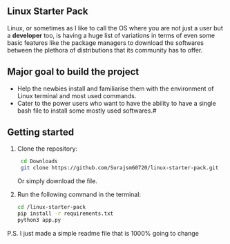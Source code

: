 ## Linux Starter Pack

Linux, or sometimes as I like to call the OS where you are not just a user but a <b>developer</b> too, is having a huge list of variations 
in terms of even some basic features like the package managers to download the softwares between the plethora of distributions that its 
community has to offer.

## Major goal to build the project

- Help the newbies install and familiarise them with the environment of Linux terminal and most used commands.
- Cater to the power users who want to have the ability to have a single bash file to install some mostly used softwares.#

## Getting started

1. Clone the repository:
   ```bash
    cd Downloads
    git clone https://github.com/Surajsm60720/linux-starter-pack.git
   ```
   Or simply download the file.

2. Run the following command in the terminal:
   ```bash
   cd /linux-starter-pack
   pip install -r requirements.txt
   python3 app.py
   ```

P.S. I just made a simple readme file that is 1000% going to change 